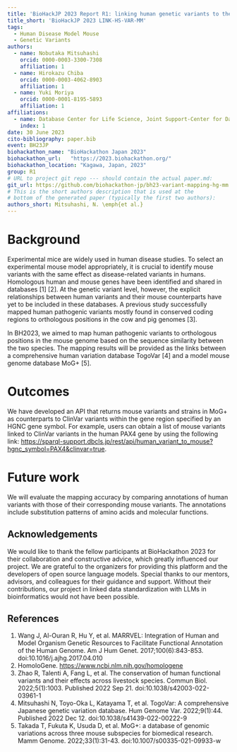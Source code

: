 ```yaml
---
title: 'BioHackJP 2023 Report R1: linking human genetic variants to their mouse counterparts'
title_short: 'BioHackJP 2023 LINK-HS-VAR-MM'
tags:
  - Human Disease Model Mouse
  - Genetic Variants
authors:
  - name: Nobutaka Mitsuhashi
    orcid: 0000-0003-3300-7308
    affiliation: 1
  - name: Hirokazu Chiba
    orcid: 0000-0003-4062-8903
    affiliation: 1
  - name: Yuki Moriya
    orcid: 0000-0001-8195-5893
    affiliation: 1
affiliations:
  - name: Database Center for Life Science, Joint Support-Center for Data Science Research, Research Organization of Information and Systems
    index: 1
date: 30 June 2023
cito-bibliography: paper.bib
event: BH23JP
biohackathon_name: "BioHackathon Japan 2023"
biohackathon_url:   "https://2023.biohackathon.org/"
biohackathon_location: "Kagawa, Japan, 2023"
group: R1
# URL to project git repo --- should contain the actual paper.md:
git_url: https://github.com/biohackathon-jp/bh23-variant-mapping-hg-mm
# This is the short authors description that is used at the
# bottom of the generated paper (typically the first two authors):
authors_short: Mitsuhashi, N. \emph{et al.}
---
```


# Background

Experimental mice are widely used in human disease studies. To select an experimental mouse model appropriately, it is crucial to identify mouse variants with the same effect as disease-related variants in humans. Homologous human and mouse genes have been identified and shared in databases [1] [2]. At the genetic variant level, however, the explicit relationships between human variants and their mouse counterparts have yet to be included in these databases. A previous study successfully mapped human pathogenic variants mostly found in conserved coding regions to orthologous positions in the cow and pig genomes [3].

In BH2023, we aimed to map human pathogenic variants to orthologous positions in the mouse genome based on the sequence similarity between the two species. The mapping results will be provided as the links between a comprehensive human variation database TogoVar [4] and a model mouse genome database MoG+ [5].


# Outcomes

We have developed an API that returns mouse variants and strains in MoG+ as counterparts to ClinVar variants within the gene region specified by an HGNC gene symbol. For example, users can obtain a list of mouse variants linked to ClinVar variants in the human PAX4 gene by using the following link: https://sparql-support.dbcls.jp/rest/api/human_variant_to_mouse?hgnc_symbol=PAX4&clinvar=true. 

# Future work

We will evaluate the mapping accuracy by comparing annotations of human variants with those of their corresponding mouse variants. The annotations include substitution patterns of amino acids and molecular functions. 

## Acknowledgements

We would like to thank the fellow participants at BioHackathon 2023 for their collaboration and constructive advice, which greatly influenced our project. We are grateful to the organizers for providing this platform and the developers of open source language models. Special thanks to our mentors, advisors, and colleagues for their guidance and support. Without their contributions, our project in linked data standardization with LLMs in bioinformatics would not have been possible.

## References

1. Wang J, Al-Ouran R, Hu Y, et al. MARRVEL: Integration of Human and Model Organism Genetic Resources to Facilitate Functional Annotation of the Human Genome. Am J Hum Genet. 2017;100(6):843-853. doi:10.1016/j.ajhg.2017.04.010
2. HomoloGene. https://www.ncbi.nlm.nih.gov/homologene 
3. Zhao R, Talenti A, Fang L, et al. The conservation of human functional variants and their effects across livestock species. Commun Biol. 2022;5(1):1003. Published 2022 Sep 21. doi:10.1038/s42003-022-03961-1
4. Mitsuhashi N, Toyo-Oka L, Katayama T, et al. TogoVar: A comprehensive Japanese genetic variation database. Hum Genome Var. 2022;9(1):44. Published 2022 Dec 12. doi:10.1038/s41439-022-00222-9
5. Takada T, Fukuta K, Usuda D, et al. MoG+: a database of genomic variations across three mouse subspecies for biomedical research. Mamm Genome. 2022;33(1):31-43. doi:10.1007/s00335-021-09933-w

